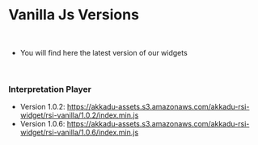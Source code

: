 
# Vanilla Js Versions

<br>

* You will find here the latest version of our widgets

<br>

### Interpretation Player

 
 - Version 1.0.2: https://akkadu-assets.s3.amazonaws.com/akkadu-rsi-widget/rsi-vanilla/1.0.2/index.min.js 
 - Version 1.0.6: https://akkadu-assets.s3.amazonaws.com/akkadu-rsi-widget/rsi-vanilla/1.0.6/index.min.js